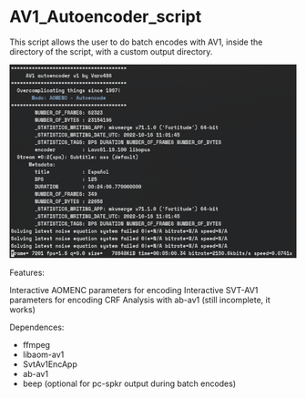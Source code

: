 # AV1_Autoencoder_script

This script allows the user to do batch encodes with AV1, inside the directory of the script, with a custom output directory.

![alt text](https://github.com/Varo486/AV1_Autoencoder_script/blob/main/.gitignore/screenshot_aom.png "Captura de aomenc en funcionamiento")

Features:

Interactive AOMENC parameters for encoding
Interactive SVT-AV1 parameters for encoding
CRF Analysis with ab-av1 (still incomplete, it works)

Dependences:
* ffmpeg
* libaom-av1
* SvtAv1EncApp
* ab-av1
* beep (optional for pc-spkr output during batch encodes)
